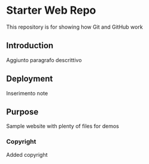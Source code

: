 # Starter Web Repo

This repository is for showing how Git and GitHub work

## Introduction

Aggiunto paragrafo descrittivo

## Deployment

Inserimento note

## Purpose

Sample website with plenty of files for demos

### Copyright

Added copyright
